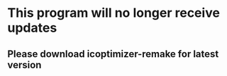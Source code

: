 # This program will no longer receive updates
## Please download icoptimizer-remake for latest version

